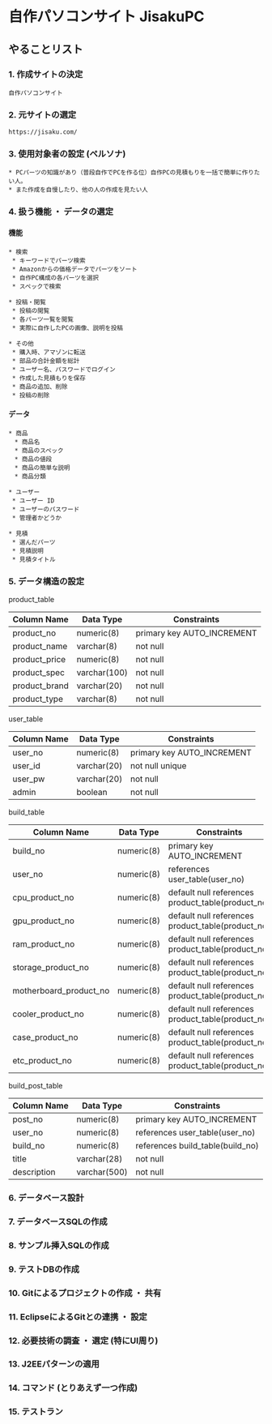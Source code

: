 # 自作パソコンサイト JisakuPC

## やることリスト

### 1. 作成サイトの決定
    自作パソコンサイト

### 2. 元サイトの選定
    https://jisaku.com/

### 3. 使用対象者の設定 (ペルソナ)
    * PCパーツの知識があり（普段自作でPCを作る位）自作PCの見積もりを一括で簡単に作りたい人。
    * また作成を自慢したり、他の人の作成を見たい人

### 4. 扱う機能 ・ データの選定
#### 機能
    * 検索
     * キーワードでパーツ検索
     * Amazonからの価格データでパーツをソート
     * 自作PC構成の各パーツを選択
     * スペックで検索

    * 投稿・閲覧
     * 投稿の閲覧
     * 各パーツ一覧を閲覧
     * 実際に自作したPCの画像、説明を投稿

    * その他
     * 購入時、アマゾンに転送
     * 部品の合計金額を総計
     * ユーザー名、パスワードでログイン
     * 作成した見積もりを保存
     * 商品の追加、削除
     * 投稿の削除

#### データ
    * 商品
    　* 商品名
    　* 商品のスペック
    　* 商品の値段
    　* 商品の簡単な説明
    　* 商品分類

    * ユーザー
     * ユーザー ID
     * ユーザーのパスワード
     * 管理者かどうか

    * 見積
     * 選んだパーツ
     * 見積説明
     * 見積タイトル

### 5. データ構造の設定
product_table

| Column Name   | Data Type    | Constraints                |
| ------------- | ------------ | -------------------------- |
| product_no    | numeric(8)   | primary key AUTO_INCREMENT |
| product_name  | varchar(8)   | not null                   |
| product_price | numeric(8)   | not null                   |
| product_spec  | varchar(100) | not null                   |
| product_brand | varchar(20)  | not null                   |
| product_type  | varchar(8)   | not null                   |


user_table

| Column Name | Data Type   | Constraints                |
| ----------- | ----------- | -------------------------- |
| user_no     | numeric(8)  | primary key AUTO_INCREMENT |
| user_id     | varchar(20) | not null unique            |
| user_pw     | varchar(20) | not null                   |
| admin       | boolean     | not null                   |


build_table

| Column Name            | Data Type  | Constraints                                       |
| ---------------------- | ---------- | ------------------------------------------------- |
| build_no               | numeric(8) | primary key AUTO_INCREMENT                        |
| user_no                | numeric(8) | references user_table(user_no)                    |
| cpu_product_no         | numeric(8) | default null references product_table(product_no) |
| gpu_product_no         | numeric(8) | default null references product_table(product_no) |
| ram_product_no         | numeric(8) | default null references product_table(product_no) |
| storage_product_no     | numeric(8) | default null references product_table(product_no) |
| motherboard_product_no | numeric(8) | default null references product_table(product_no) |
| cooler_product_no      | numeric(8) | default null references product_table(product_no) |
| case_product_no        | numeric(8) | default null references product_table(product_no) |
| etc_product_no         | numeric(8) | default null references product_table(product_no) |


build_post_table

| Column Name | Data Type    | Constraints                      |
| ----------- | ------------ | -----------                      |
| post_no     | numeric(8)   | primary key AUTO_INCREMENT       |
| user_no     | numeric(8)   | references user_table(user_no)   |
| build_no    | numeric(8)   | references build_table(build_no) |
| title       | varchar(28)  | not null                         |
| description | varchar(500) | not null                         |


### 6. データベース設計

### 7. データベースSQLの作成

### 8. サンプル挿入SQLの作成

### 9. テストDBの作成

### 10. Gitによるプロジェクトの作成 ・ 共有

### 11. EclipseによるGitとの連携 ・ 設定

### 12. 必要技術の調査 ・ 選定 (特にUI周り)

### 13. J2EEパターンの適用

### 14. コマンド (とりあえず一つ作成)

### 15. テストラン
